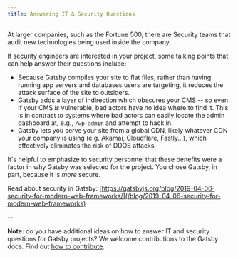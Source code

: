 ```yaml
---
title: Answering IT & Security Questions
---
```


At larger companies, such as the Fortune 500, there are Security teams that audit new technologies being used inside the company.

If security engineers are interested in your project, some talking points that can help answer their questions include:

- Because Gatsby compiles your site to flat files, rather than having running app servers and databases users are targeting, it reduces the attack surface of the site to outsiders.
- Gatsby adds a layer of indirection which obscures your CMS -- so even if your CMS _is_ vulnerable, bad actors have no idea where to find it. This is in contrast to systems where bad actors can easily locate the admin dashboard at, e.g., `/wp-admin` and attempt to hack in.
- Gatsby lets you serve your site from a global CDN, likely whatever CDN your company is using (e.g. Akamai, Cloudflare, Fastly...), which effectively eliminates the risk of DDOS attacks.

It's helpful to emphasize to security personnel that these benefits were a factor in why Gatsby was selected for the project. You chose Gatsby, in part, because it is _more_ secure.

Read about security in Gatsby: [https://gatsbyjs.org/blog/2019-04-06-security-for-modern-web-frameworks/](/blog/2019-04-06-security-for-modern-web-frameworks)

--

**Note:** do you have additional ideas on how to answer IT and security questions for Gatsby projects? We welcome contributions to the Gatsby docs. Find out [how to contribute](/contributing/docs-contributions).
